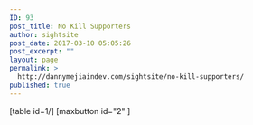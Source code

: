 ```yaml
---
ID: 93
post_title: No Kill Supporters
author: sightsite
post_date: 2017-03-10 05:05:26
post_excerpt: ""
layout: page
permalink: >
  http://dannymejiaindev.com/sightsite/no-kill-supporters/
published: true
---
```

[table id=1/] <script type="text/javascript">
var table = document.getElementById("tablepress-1");
for (var row=0; row < table.rows.length; ++row) {
  for (var cell=0; cell < table.rows[row].cells.length; ++cell) {
   console.log(table.rows[row].cells[cell]);
   table.rows[row].cells[cell].tabIndex = 1;
  }
}
</script> [maxbutton id="2" ]